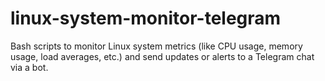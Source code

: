 # linux-system-monitor-telegram
Bash scripts to monitor Linux system metrics (like CPU usage, memory usage, load averages, etc.) and send updates or alerts to a Telegram chat via a bot.
